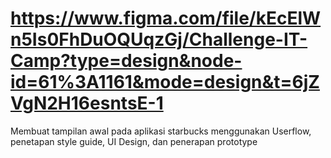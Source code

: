 # https://www.figma.com/file/kEcElWn5Is0FhDuOQUqzGj/Challenge-IT-Camp?type=design&node-id=61%3A1161&mode=design&t=6jZVgN2H16esntsE-1
Membuat tampilan awal pada aplikasi starbucks menggunakan Userflow, penetapan style guide, UI Design, dan penerapan prototype
